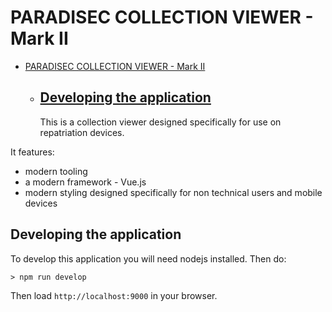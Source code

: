# PARADISEC COLLECTION VIEWER - Mark II

- [PARADISEC COLLECTION VIEWER - Mark II](#paradisec-collection-viewer---mark-ii)
  - [Developing the application](#developing-the-application)
    -
    This is a collection viewer designed specifically for use on repatriation devices.

It features:

-   modern tooling
-   a modern framework - Vue.js
-   modern styling designed specifically for non technical users and mobile devices

## Developing the application

To develop this application you will need nodejs installed. Then do:

```
> npm run develop
```

Then load `http://localhost:9000` in your browser.
